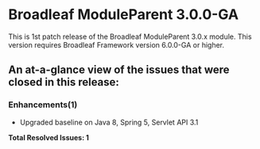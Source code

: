 # Broadleaf ModuleParent 3.0.0-GA

This is 1st patch release of the Broadleaf ModuleParent 3.0.x module. This version requires Broadleaf Framework version 6.0.0-GA or higher.

## An at-a-glance view of the issues that were closed in this release:


### Enhancements(1)
- Upgraded baseline on Java 8, Spring 5, Servlet API 3.1


**Total Resolved Issues: 1**

